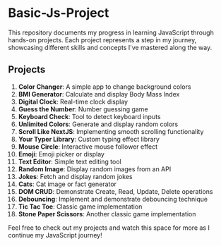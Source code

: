 # Basic-Js-Project

This repository documents my progress in learning JavaScript through hands-on projects. Each project represents a step in my journey, showcasing different skills and concepts I've mastered along the way.

## Projects

1. **Color Changer**: A simple app to change background colors
2. **BMI Generator**: Calculate and display Body Mass Index
3. **Digital Clock**: Real-time clock display
4. **Guess the Number**: Number guessing game
5. **Keyboard Check**: Tool to detect keyboard inputs
6. **Unlimited Colors**: Generate and display random colors
7. **Scroll Like NextJS**: Implementing smooth scrolling functionality
8. **Your Typer Library**: Custom typing effect library
9. **Mouse Circle**: Interactive mouse follower effect
10. **Emoji**: Emoji picker or display
11. **Text Editor**: Simple text editing tool
12. **Random Image**: Display random images from an API
13. **Jokes**: Fetch and display random jokes
14. **Cats**: Cat image or fact generator
15. **DOM CRUD**: Demonstrate Create, Read, Update, Delete operations
16. **Debouncing**: Implement and demonstrate debouncing technique
17. **Tic Tac Toe**: Classic game implementation
18. **Stone Paper Scissors**: Another classic game implementation

Feel free to check out my projects and watch this space for more as I continue my JavaScript journey!

